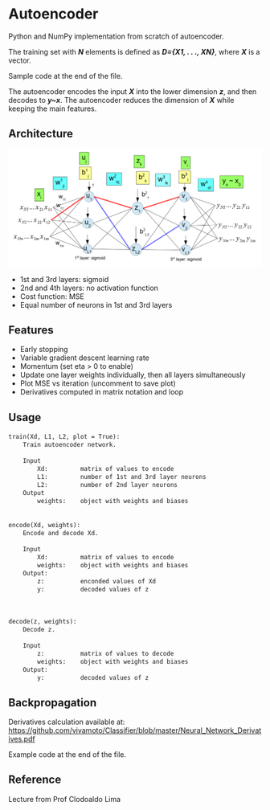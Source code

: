 # Autoencoder
Python and NumPy implementation from scratch of autoencoder.

The training set with ***N*** elements is defined as ***D={X1, . . ., XN}***, where ***X*** is a vector.

Sample code at the end of the file.

The autoencoder encodes the input ***X*** into the lower dimension ***z***, and then decodes to ***y~x***. The autoencoder reduces the dimension of ***X*** while keeping the main features.

## Architecture

![Autoencoder architecture.](./autoencoder.PNG)

- 1st and 3rd layers: sigmoid
- 2nd and 4th layers: no activation function
- Cost function: MSE
- Equal number of neurons in 1st and 3rd layers
## Features
- Early stopping
- Variable gradient descent learning rate
- Momentum (set eta > 0 to enable)
- Update one layer weights individually, then all layers simultaneously
- Plot MSE vs iteration (uncomment to save plot)
- Derivatives computed in matrix notation and loop
## Usage
```
train(Xd, L1, L2, plot = True):
    Train autoencoder network.
    
    Input
        Xd:         matrix of values to encode
        L1:         number of 1st and 3rd layer neurons
        L2:         number of 2nd layer neurons
    Output
        weights:    object with weights and biases
        

encode(Xd, weights):
    Encode and decode Xd.
    
    Input
        Xd:         matrix of values to encode
        weights:    object with weights and biases
    Output:
        z:          enconded values of Xd
        y:          decoded values of z



decode(z, weights):
    Decode z.

    Input
        z:          matrix of values to decode
        weights:    object with weights and biases
    Output:
        y:          decoded values of z
```
## Backpropagation
Derivatives calculation available at:  
https://github.com/vivamoto/Classifier/blob/master/Neural_Network_Derivatives.pdf

Example code at the end of the file.

## Reference
Lecture from Prof Clodoaldo Lima
